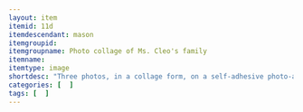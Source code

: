 ```yaml
---
layout: item
itemid: 11d
itemdescendant: mason
itemgroupid: 
itemgroupname: Photo collage of Ms. Cleo's family
itemname: 
itemtype: image
shortdesc: "Three photos, in a collage form, on a self-adhesive photo-album page, of Ms. Cleo's family: two women, two men standing, two small girls in white dresses, man and young boy in oval shape."
categories: [  ]
tags: [  ]
---
```







